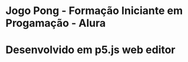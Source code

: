 <h1> Jogo Pong - Formação  Iniciante em Progamação - Alura <h1>
  
Desenvolvido em p5.js web editor
